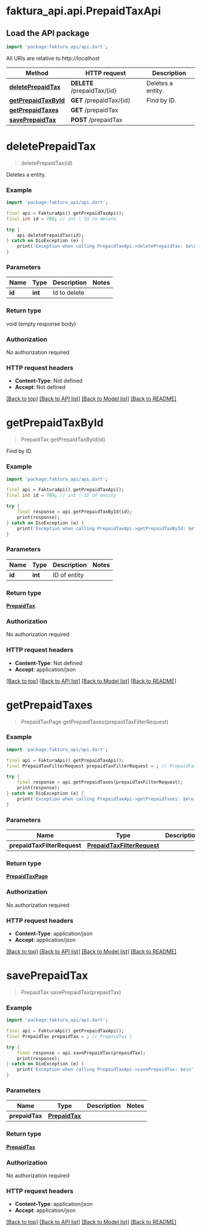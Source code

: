 # faktura_api.api.PrepaidTaxApi

## Load the API package
```dart
import 'package:faktura_api/api.dart';
```

All URIs are relative to *http://localhost*

Method | HTTP request | Description
------------- | ------------- | -------------
[**deletePrepaidTax**](PrepaidTaxApi.md#deleteprepaidtax) | **DELETE** /prepaidTax/{id} | Deletes a entity.
[**getPrepaidTaxById**](PrepaidTaxApi.md#getprepaidtaxbyid) | **GET** /prepaidTax/{id} | Find by ID.
[**getPrepaidTaxes**](PrepaidTaxApi.md#getprepaidtaxes) | **GET** /prepaidTax | 
[**savePrepaidTax**](PrepaidTaxApi.md#saveprepaidtax) | **POST** /prepaidTax | 


# **deletePrepaidTax**
> deletePrepaidTax(id)

Deletes a entity.

### Example
```dart
import 'package:faktura_api/api.dart';

final api = FakturaApi().getPrepaidTaxApi();
final int id = 789; // int | Id to delete

try {
    api.deletePrepaidTax(id);
} catch on DioException (e) {
    print('Exception when calling PrepaidTaxApi->deletePrepaidTax: $e\n');
}
```

### Parameters

Name | Type | Description  | Notes
------------- | ------------- | ------------- | -------------
 **id** | **int**| Id to delete | 

### Return type

void (empty response body)

### Authorization

No authorization required

### HTTP request headers

 - **Content-Type**: Not defined
 - **Accept**: Not defined

[[Back to top]](#) [[Back to API list]](../README.md#documentation-for-api-endpoints) [[Back to Model list]](../README.md#documentation-for-models) [[Back to README]](../README.md)

# **getPrepaidTaxById**
> PrepaidTax getPrepaidTaxById(id)

Find by ID.

### Example
```dart
import 'package:faktura_api/api.dart';

final api = FakturaApi().getPrepaidTaxApi();
final int id = 789; // int | ID of entity

try {
    final response = api.getPrepaidTaxById(id);
    print(response);
} catch on DioException (e) {
    print('Exception when calling PrepaidTaxApi->getPrepaidTaxById: $e\n');
}
```

### Parameters

Name | Type | Description  | Notes
------------- | ------------- | ------------- | -------------
 **id** | **int**| ID of entity | 

### Return type

[**PrepaidTax**](PrepaidTax.md)

### Authorization

No authorization required

### HTTP request headers

 - **Content-Type**: Not defined
 - **Accept**: application/json

[[Back to top]](#) [[Back to API list]](../README.md#documentation-for-api-endpoints) [[Back to Model list]](../README.md#documentation-for-models) [[Back to README]](../README.md)

# **getPrepaidTaxes**
> PrepaidTaxPage getPrepaidTaxes(prepaidTaxFilterRequest)



### Example
```dart
import 'package:faktura_api/api.dart';

final api = FakturaApi().getPrepaidTaxApi();
final PrepaidTaxFilterRequest prepaidTaxFilterRequest = ; // PrepaidTaxFilterRequest | 

try {
    final response = api.getPrepaidTaxes(prepaidTaxFilterRequest);
    print(response);
} catch on DioException (e) {
    print('Exception when calling PrepaidTaxApi->getPrepaidTaxes: $e\n');
}
```

### Parameters

Name | Type | Description  | Notes
------------- | ------------- | ------------- | -------------
 **prepaidTaxFilterRequest** | [**PrepaidTaxFilterRequest**](PrepaidTaxFilterRequest.md)|  | [optional] 

### Return type

[**PrepaidTaxPage**](PrepaidTaxPage.md)

### Authorization

No authorization required

### HTTP request headers

 - **Content-Type**: application/json
 - **Accept**: application/json

[[Back to top]](#) [[Back to API list]](../README.md#documentation-for-api-endpoints) [[Back to Model list]](../README.md#documentation-for-models) [[Back to README]](../README.md)

# **savePrepaidTax**
> PrepaidTax savePrepaidTax(prepaidTax)



### Example
```dart
import 'package:faktura_api/api.dart';

final api = FakturaApi().getPrepaidTaxApi();
final PrepaidTax prepaidTax = ; // PrepaidTax | 

try {
    final response = api.savePrepaidTax(prepaidTax);
    print(response);
} catch on DioException (e) {
    print('Exception when calling PrepaidTaxApi->savePrepaidTax: $e\n');
}
```

### Parameters

Name | Type | Description  | Notes
------------- | ------------- | ------------- | -------------
 **prepaidTax** | [**PrepaidTax**](PrepaidTax.md)|  | 

### Return type

[**PrepaidTax**](PrepaidTax.md)

### Authorization

No authorization required

### HTTP request headers

 - **Content-Type**: application/json
 - **Accept**: application/json

[[Back to top]](#) [[Back to API list]](../README.md#documentation-for-api-endpoints) [[Back to Model list]](../README.md#documentation-for-models) [[Back to README]](../README.md)

